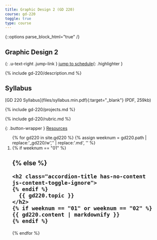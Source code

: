 ```yaml
---
title: Graphic Design 2 (GD 220)
course: gd-220
toggle: true
type: course
---
```


{::options parse_block_html="true" /}
<section>

Graphic Design 2
================

{: .u-text-right .jump-link }
[jump to schedule](#week01){: .highlighter }

{% include gd-220/description.md %}

</section>

<aside>

Syllabus
--------

<span class="highlighter">
[GD 220 Syllabus](files/syllabus.min.pdf){:target="_blank"} (PDF, 259kb)
</span>


{% include gd-220/projects.md %}

{% include gd-220/rubric.md %}

<!-- {: .button-wrapper }
<a href="{{ site.baseurl }}{% link gd-220/hints/index.md %}" class="button--bordered">
<span class="button__borders"></span>
Hints + Tips</a> -->

{: .button-wrapper }
<a href="{{ site.baseurl }}{% link gd2-resources.md  %}" class="button--bordered">
<span class="button__borders"></span>
Resources</a>

</aside>

<ol class="u-list-reset schedule-list">
{% for gd220 in site.gd220 %}
{% assign weeknum = gd220.path | replace:'_gd220/w','' | replace:'.md', '' %}

  <li class="accordion-wrapper" id="week{{ weeknum }}">
    {% if weeknum == "01" %}
    <h2 class="accordion-title js-trigger-content-toggle">
    {% else %}
    <!-- <h2 class="accordion-title{% if gd220.empty %} has-no-content js-content-toggle-ignore{% else %} js-trigger-content-toggle{% endif %}"> -->

    <h2 class="accordion-title has-no-content js-content-toggle-ignore">
    {% endif %}
      {{ gd220.topic }}
    </h2>
    {% if weeknum == "01" or weeknum == "02" %}
    {{ gd220.content | markdownify }}
    {% endif %}
  </li>

{% endfor %}
</ol>
